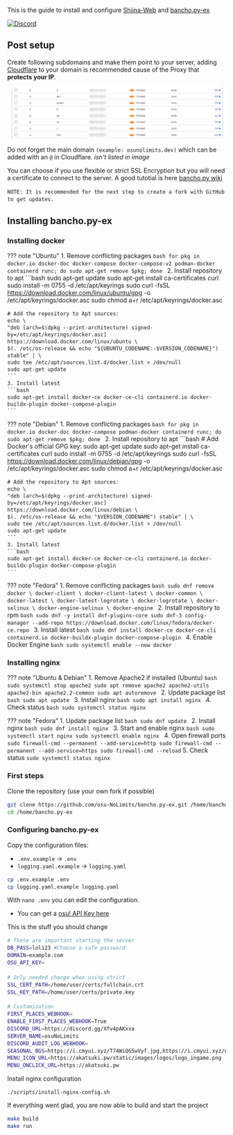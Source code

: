 This is the guide to install and configure [Shiina-Web](https://github.com/osu-NoLimits/Shiina-Web) and [bancho.py-ex](https://github.com/osu-NoLimits/bancho.py-ex)

[![Discord](https://dcbadge.limes.pink/api/server/Dr79DU9kbD)](https://discord.gg/Dr79DU9kbD)

## Post setup

Create following subdomains and make them point to your server, adding [Cloudflare](https://www.cloudflare.com/) to your domain is
recommended cause of the Proxy that **protects your IP**.

![Subdomains](img/domains.png)

Do not forget the main domain `(example: osunolimits.dev)` which can be added with an `@` in Cloudflare. *isn't listed in image*

You can choose if you use flexible or strict SSL Encryption but you will need a certificate to connect to the server.
A good tutotial is here [bancho.py wiki](https://github.com/osuAkatsuki/bancho.py/wiki/Post-setup)

`NOTE: It is recommended for the next step to create a fork with GitHub to get updates.`

## Installing bancho.py-ex

### Installing docker

??? note "Ubuntu"
    1. Remove conflicting packages
    ```bash
    for pkg in docker.io docker-doc docker-compose docker-compose-v2 podman-docker containerd runc; do sudo apt-get remove $pkg; done
    ```
    2. Install repository to apt
    ```bash
    sudo apt-get update
    sudo apt-get install ca-certificates curl
    sudo install -m 0755 -d /etc/apt/keyrings
    sudo curl -fsSL https://download.docker.com/linux/ubuntu/gpg -o /etc/apt/keyrings/docker.asc
    sudo chmod a+r /etc/apt/keyrings/docker.asc

    # Add the repository to Apt sources:
    echo \
    "deb [arch=$(dpkg --print-architecture) signed-by=/etc/apt/keyrings/docker.asc] https://download.docker.com/linux/ubuntu \
    $(. /etc/os-release && echo "${UBUNTU_CODENAME:-$VERSION_CODENAME}") stable" | \
    sudo tee /etc/apt/sources.list.d/docker.list > /dev/null
    sudo apt-get update
    ```
    3. Install latest
    ```bash
    sudo apt-get install docker-ce docker-ce-cli containerd.io docker-buildx-plugin docker-compose-plugin
    ```

??? note "Debian"
    1. Remove conflicting packages
    ```bash
    for pkg in docker.io docker-doc docker-compose podman-docker containerd runc; do sudo apt-get remove $pkg; done
    ```
    2. Install repository to apt
    ```bash
    # Add Docker's official GPG key:
    sudo apt-get update
    sudo apt-get install ca-certificates curl
    sudo install -m 0755 -d /etc/apt/keyrings
    sudo curl -fsSL https://download.docker.com/linux/debian/gpg -o /etc/apt/keyrings/docker.asc
    sudo chmod a+r /etc/apt/keyrings/docker.asc

    # Add the repository to Apt sources:
    echo \
    "deb [arch=$(dpkg --print-architecture) signed-by=/etc/apt/keyrings/docker.asc] https://download.docker.com/linux/debian \
    $(. /etc/os-release && echo "$VERSION_CODENAME") stable" | \
    sudo tee /etc/apt/sources.list.d/docker.list > /dev/null
    sudo apt-get update
    ```
    3. Install latest
    ```bash
    sudo apt-get install docker-ce docker-ce-cli containerd.io docker-buildx-plugin docker-compose-plugin
    ```

??? note "Fedora"
     1. Remove conflicting packages
    ```bash
    sudo dnf remove docker \
                  docker-client \
                  docker-client-latest \
                  docker-common \
                  docker-latest \
                  docker-latest-logrotate \
                  docker-logrotate \
                  docker-selinux \
                  docker-engine-selinux \
                  docker-engine
    ```
    2. Install repository to rpm
    ```bash
    sudo dnf -y install dnf-plugins-core
    sudo dnf-3 config-manager --add-repo https://download.docker.com/linux/fedora/docker-ce.repo
    ```
    3. Install latest
    ```bash
    sudo dnf install docker-ce docker-ce-cli containerd.io docker-buildx-plugin docker-compose-plugin
    ```
    4. Enable Docker Engine
    ```bash
    sudo systemctl enable --now docker
    ```

### Installing nginx

??? note "Ubuntu & Debian"
    1. Remove Apache2 if installed (Ubuntu)
    ```bash
    sudo systemctl stop apache2
    sudo apt remove apache2 apache2-utils apache2-bin apache2.2-common
    sudo apt autoremove
    ```
    2. Update package list
    ```bash
    sudo apt update
    ```
    3. Install nginx
    ```bash
    sudo apt install nginx
    ```
    4. Check status
    ```bash
    sudo systemctl status nginx
    ```

??? note "Fedora"
    1. Update package list
    ```bash
    sudo dnf update
    ```
    2. Install nginx
    ```bash
    sudo dnf install nginx
    ```
    3. Start and enable nginx
    ```bash
    sudo systemctl start nginx
    sudo systemctl enable nginx
    ```
    4. Open firewall ports
    ```
    sudo firewall-cmd --permanent --add-service=http
    sudo firewall-cmd --permanent --add-service=https
    sudo firewall-cmd --reload
    ```
    5. Check status
    ```
    sudo systemctl status nginx
    ```

### First steps

Clone the repository (use your own fork if possible)
```bash
git clone https://github.com/osu-NoLimits/bancho.py-ex.git /home/bancho-py.ex
cd /home/bancho.py-ex
```

### Configuring bancho.py-ex

Copy the configuration files:

* `.env.example` -> `.env`
* `logging.yaml.example` -> `logging.yaml`

```bash
cp .env.example .env
cp logging.yaml.example logging.yaml
```

With `nano .env` you can edit the configuration. 

- You can get a [osu! API Key here](https://osu.ppy.sh/home/account/edit)

This is the stuff you should change

```bash
# These are important starting the server
DB_PASS=lol123 #Choose a safe password
DOMAIN=example.com
OSU_API_KEY=

# Only needed change when using strict
SSL_CERT_PATH=/home/user/certs/fullchain.crt
SSL_KEY_PATH=/home/user/certs/private.key

# Customization
FIRST_PLACES_WEBHOOK=
ENABLE_FIRST_PLACES_WEBHOOK=True
DISCORD_URL=https://discord.gg/Xfv4pAKxxa
SERVER_NAME=osuNoLimits
DISCORD_AUDIT_LOG_WEBHOOK=
SEASONAL_BGS=https://i.cmyui.xyz/T74WiQG5wVyf.jpg,https://i.cmyui.xyz/nrMT4V2RR3PR.jpeg
MENU_ICON_URL=https://akatsuki.pw/static/images/logos/logo_ingame.png
MENU_ONCLICK_URL=https://akatsuki.pw
```

Install nginx configuration
```
./scripts/install-nginx-config.sh
```

If everything went glad, you are now able to build and start the project

```bash
make build
make run
```